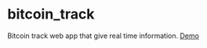 # bitcoin_track
Bitcoin track web app that give real time information.
<a href="http://recordit.co/Uu1pDffRJU">Demo</a>
